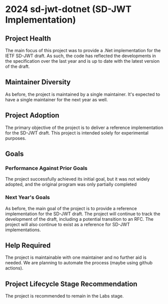 # 2024 sd-jwt-dotnet (SD-JWT Implementation)

## Project Health

The main focus of this project was to provide a .Net implementation for the
IETF SD-JWT draft. As such, the code has reflected the developments in the
specification over the last year and is up to date with the latest version of
the draft.

## Maintainer Diversity

As before, the project is maintained by a single maintainer.
It's expected to have a single maintainer for the next year as well.

## Project Adoption

The primary objective of the project is to deliver a reference implementation for the SD-JWT draft. This project is intended solely for experimental purposes.

## Goals

### Performance Against Prior Goals

The project successfully achieved its initial goal, but it was not widely adopted, and the original program was only partially completed

### Next Year's Goals

As before, the main goal of the project is to provide a reference implementation
for the SD-JWT draft. The project will continue to track the development of the
draft, including a potential transition to an RFC. The project will also continue
to exist as a reference for SD-JWT implementations.

## Help Required

The project is maintainable with one maintainer and no further aid is needed.
We are planning to automate the process (maybe using github actions).

## Project Lifecycle Stage Recommendation

The project is recommended to remain in the Labs stage.
